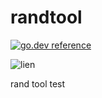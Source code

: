 # randtool

[![go.dev reference](https://img.shields.io/badge/go.dev-reference-007d9c?logo=go&logoColor=white&style=flat-square)](https://pkg.go.dev/github.com/entersu/randtool)



![lien](https://img.shields.io/github/license/gogf/gf.svg?style=flat)



rand tool test
